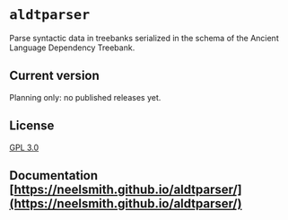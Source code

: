 # `aldtparser`


Parse syntactic data in treebanks serialized in the schema of the Ancient Language Dependency Treebank.


## Current version

Planning only: no published releases yet.


## License

[GPL 3.0](https://opensource.org/licenses/gpl-3.0.html)

## Documentation  [https://neelsmith.github.io/aldtparser/](https://neelsmith.github.io/aldtparser/)
